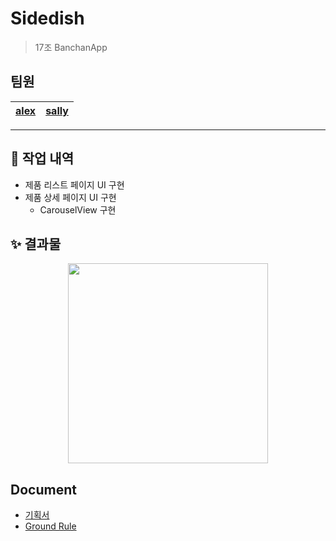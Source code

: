 # Sidedish

> 17조 BanchanApp

## 팀원

| [alex](https://github.com/SongTaehwan) | [sally](https://github.com/sally4405) |
| -------------------------------------- | ------------------------------------- |

---

## 📙 작업 내역

- 제품 리스트 페이지 UI 구현
- 제품 상세 페이지 UI 구현
  - CarouselView 구현

## ✨ 결과물

<p align="center">
  <img width="320" src="https://user-images.githubusercontent.com/42037023/164586202-7120fc59-72ad-41d4-a089-dfb58af86c8f.gif" />
</p>

## Document

- [기획서](https://www.figma.com/proto/mgYPOFyc7Aj6WI9j9GHcSy/%EB%AA%A8%EB%B0%94%EC%9D%BC_%EC%98%A8%EB%9D%BC%EC%9D%B8-%EC%A3%BC%EB%AC%B8-%EC%84%9C%EB%B9%84%EC%8A%A4?node-id=7140%3A3179&scaling=contain&page-id=9%3A1171)
- [Ground Rule](https://github.com/SongTaehwan/sidedish/wiki/Ground-Rule)
